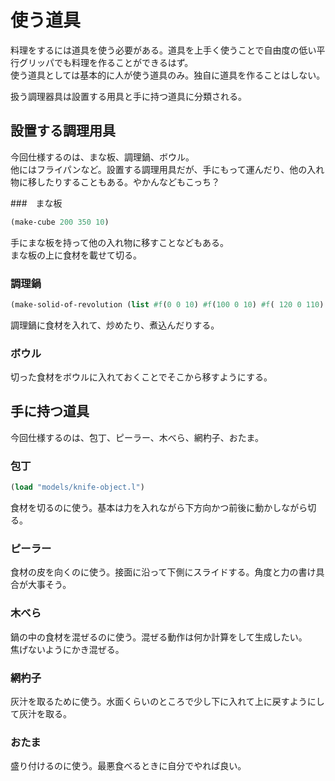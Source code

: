 # 使う道具

料理をするには道具を使う必要がある。道具を上手く使うことで自由度の低い平行グリッパでも料理を作ることができるはず。  
使う道具としては基本的に人が使う道具のみ。独自に道具を作ることはしない。  

扱う調理器具は設置する用具と手に持つ道具に分類される。

## 設置する調理用具
今回仕様するのは、まな板、調理鍋、ボウル。  
他にはフライパンなど。設置する調理用具だが、手にもって運んだり、他の入れ物に移したりすることもある。やかんなどもこっち？

###　まな板
```lisp
(make-cube 200 350 10)
```
手にまな板を持って他の入れ物に移すことなどもある。  
まな板の上に食材を載せて切る。

### 調理鍋
```lisp
(make-solid-of-revolution (list #f(0 0 10) #f(100 0 10) #f( 120 0 110) #f(130 0 110) #f(110 0 5) #f(105 0 0) #f(0 0 0)))
```
調理鍋に食材を入れて、炒めたり、煮込んだりする。

### ボウル

切った食材をボウルに入れておくことでそこから移すようにする。  


## 手に持つ道具
今回仕様するのは、包丁、ピーラー、木べら、網杓子、おたま。  

### 包丁
```lisp
(load "models/knife-object.l")
```
食材を切るのに使う。基本は力を入れながら下方向かつ前後に動かしながら切る。  

### ピーラー
食材の皮を向くのに使う。接面に沿って下側にスライドする。角度と力の書け具合が大事そう。  

### 木べら
鍋の中の食材を混ぜるのに使う。混ぜる動作は何か計算をして生成したい。  
焦げないようにかき混ぜる。

### 網杓子
灰汁を取るために使う。水面くらいのところで少し下に入れて上に戻すようにして灰汁を取る。  

### おたま
盛り付けるのに使う。最悪食べるときに自分でやれば良い。  
